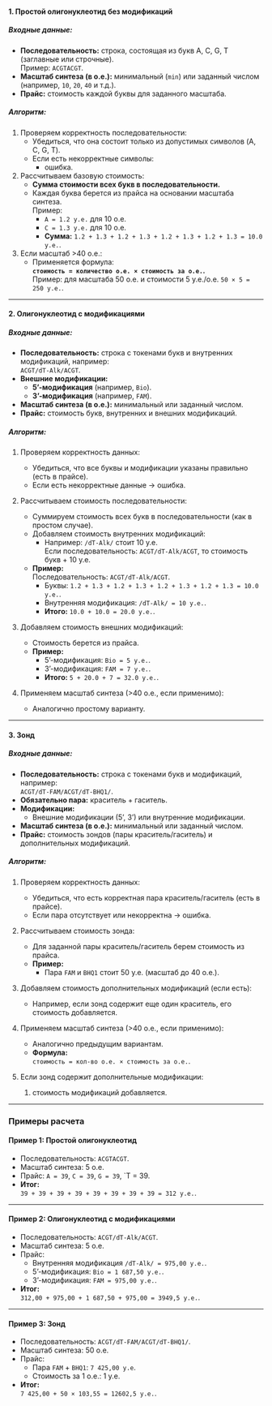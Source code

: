 #### **1. Простой олигонуклеотид без модификаций**

##### **Входные данные:**

- **Последовательность:** строка, состоящая из букв A, C, G, T (заглавные или строчные).  
    Пример: `ACGTACGT`.
- **Масштаб синтеза (в о.е.):** минимальный (`min`) или заданный числом (например, `10`, `20`, `40` и т.д.).
- **Прайс:** стоимость каждой буквы для заданного масштаба.

##### **Алгоритм:**

1. Проверяем корректность последовательности:
    - Убедиться, что она состоит только из допустимых символов (A, C, G, T).
    - Если есть некорректные символы:
	    - ошибка.
1. Рассчитываем базовую стоимость:
    - **Сумма стоимости всех букв в последовательности.**
    - Каждая буква берется из прайса на основании масштаба синтеза.  
        Пример:
        - `A = 1.2 у.е.` для 10 о.е.
        - `C = 1.3 у.е.` для 10 о.е.
        - **Сумма:** `1.2 + 1.3 + 1.2 + 1.3 + 1.2 + 1.3 + 1.2 + 1.3 = 10.0 у.е.`.
3. Если масштаб >40 о.е.:
    - Применяется формула:  
        **`стоимость = количество о.е. × стоимость за о.е.`.**  
        Пример: для масштаба 50 о.е. и стоимости 5 у.е./о.е.
        `50 × 5 = 250 у.е.`.

---
#### **2. Олигонуклеотид с модификациями**

##### **Входные данные:**

- **Последовательность:** строка с токенами букв и внутренних модификаций, например:  
    `ACGT/dT-Alk/ACGT`.
- **Внешние модификации:**
    - **5’-модификация** (например, `Bio`).
    - **3’-модификация** (например, `FAM`).
- **Масштаб синтеза (в о.е.):** минимальный или заданный числом.
- **Прайс:** стоимость букв, внутренних и внешних модификаций.

##### **Алгоритм:**

1. Проверяем корректность данных:
    - Убедиться, что все буквы и модификации указаны правильно (есть в прайсе).
    - Если есть некорректные данные → ошибка.
      
2. Рассчитываем стоимость последовательности:
    - Суммируем стоимость всех букв в последовательности (как в простом случае).
    - Добавляем стоимость внутренних модификаций:
        - Например: `/dT-Alk/` стоит 10 у.е.  
            Если последовательность: `ACGT/dT-Alk/ACGT`, то стоимость букв + 10 у.е.
    - **Пример:**  
        Последовательность: `ACGT/dT-Alk/ACGT`.
        - Буквы: `1.2 + 1.3 + 1.2 + 1.3 + 1.2 + 1.3 + 1.2 + 1.3 = 10.0 у.е.`.
        - Внутренняя модификация: `/dT-Alk/ = 10 у.е.`.
        - **Итого:** `10.0 + 10.0 = 20.0 у.е.`.
          
3. Добавляем стоимость внешних модификаций:
    - Стоимость берется из прайса.
    - **Пример:**
        - 5’-модификация: `Bio = 5 у.е.`.
        - 3’-модификация: `FAM = 7 у.е.`.
        - **Итого:** `5 + 20.0 + 7 = 32.0 у.е.`.
          
4. Применяем масштаб синтеза (>40 о.е., если применимо):
    - Аналогично простому варианту.

---

#### **3. Зонд**

##### **Входные данные:**

- **Последовательность:** строка с токенами букв и модификаций, например:  
    `ACGT/dT-FAM/ACGT/dT-BHQ1/`.
- **Обязательно пара:** краситель + гаситель.
- **Модификации:**
    - Внешние модификации (5’, 3’) или внутренние модификации.
- **Масштаб синтеза (в о.е.):** минимальный или заданный числом.
- **Прайс:** стоимость зондов (пары краситель/гаситель) и дополнительных модификаций.

##### **Алгоритм:**

1. Проверяем корректность данных:
    - Убедиться, что есть корректная пара краситель/гаситель (есть в прайсе).
    - Если пара отсутствует или некорректна → ошибка.
      
2. Рассчитываем стоимость зонда:
    - Для заданной пары краситель/гаситель берем стоимость из прайса.
    - **Пример:**
        - Пара `FAM` и `BHQ1` стоит 50 у.е. (масштаб до 40 о.е.).
          
3. Добавляем стоимость дополнительных модификаций (если есть):
    - Например, если зонд содержит еще один краситель, его стоимость добавляется.
      
4. Применяем масштаб синтеза (>40 о.е., если применимо):
    - Аналогично предыдущим вариантам.
    - **Формула:**  
        `стоимость = кол-во о.е. × стоимость за о.е.`.
        
5. Если зонд содержит дополнительные модификации:
	1. стоимость модификаций добавляется.

---
### Примеры расчета

#### **Пример 1: Простой олигонуклеотид**

- Последовательность: `ACGTACGT`.
- Масштаб синтеза: 5 о.е.
- Прайс: `A = 39`, `C = 39`, `G = 39`, `T = 39.
- **Итог:**  
    `39 + 39 + 39 + 39 + 39 + 39 + 39 + 39 = 312 у.е.`.

---

#### **Пример 2: Олигонуклеотид с модификациями**

- Последовательность: `ACGT/dT-Alk/ACGT`.
- Масштаб синтеза: 5 о.е.
- Прайс:
    - Внутренняя модификация `/dT-Alk/ = 975,00 у.е.`.
    - 5’-модификация: `Bio = 1 687,50 у.е.`.
    - 3’-модификация: `FAM = 975,00 у.е.`.
- **Итог:**  
    `312,00 + 975,00 + 1 687,50 + 975,00 = 3949,5 у.е.`.

---

#### **Пример 3: Зонд**

- Последовательность: `ACGT/dT-FAM/ACGT/dT-BHQ1/`.
- Масштаб синтеза: 50 о.е.
- Прайс:
    - Пара `FAM` + `BHQ1`: `7 425,00 у.е`.
    - Стоимость за 1 о.е.: 1 у.е.
- **Итог:**  
    `7 425,00 + 50 × 103,55 = 12602,5 у.е.`.